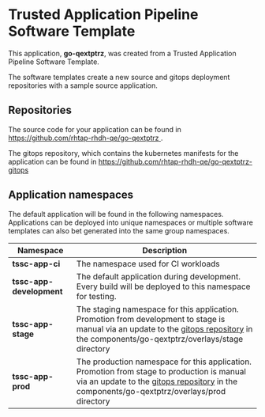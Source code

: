 # Trusted Application Pipeline Software Template

This application, **go-qextptrz**, was created from a Trusted Application Pipeline Software Template.

The software templates create a new source and gitops deployment repositories with a sample source application. 

## Repositories

The source code for your application can be found in [https://github.com/rhtap-rhdh-qe/go-qextptrz ](https://github.com/rhtap-rhdh-qe/go-qextptrz ).
 
The gitops repository, which contains the kubernetes manifests for the application can be found in 
[https://github.com/rhtap-rhdh-qe/go-qextptrz-gitops ](https://github.com/rhtap-rhdh-qe/go-qextptrz-gitops ) 

## Application namespaces 

The default application will be found in the following namespaces. Applications can be deployed into unique namespaces or multiple software templates can also bet generated into the same group namespaces.  

|  Namespace   |  Description   |  
| -------- | -------- |
| **tssc-app-ci** | The namespace used for CI workloads |
| **tssc-app-development** | The default application during development. Every build will be deployed to this namespace for testing. |
| **tssc-app-stage** | The staging namespace for this application. Promotion from development to stage is manual via an update to the [gitops repository](https://github.com/rhtap-rhdh-qe/go-qextptrz-gitops ) in the components/go-qextptrz/overlays/stage directory |
| **tssc-app-prod** | The production namespace for this application. Promotion from stage to production is manual via an update to the [gitops repository](https://github.com/rhtap-rhdh-qe/go-qextptrz-gitops ) in the components/go-qextptrz/overlays/prod directory |